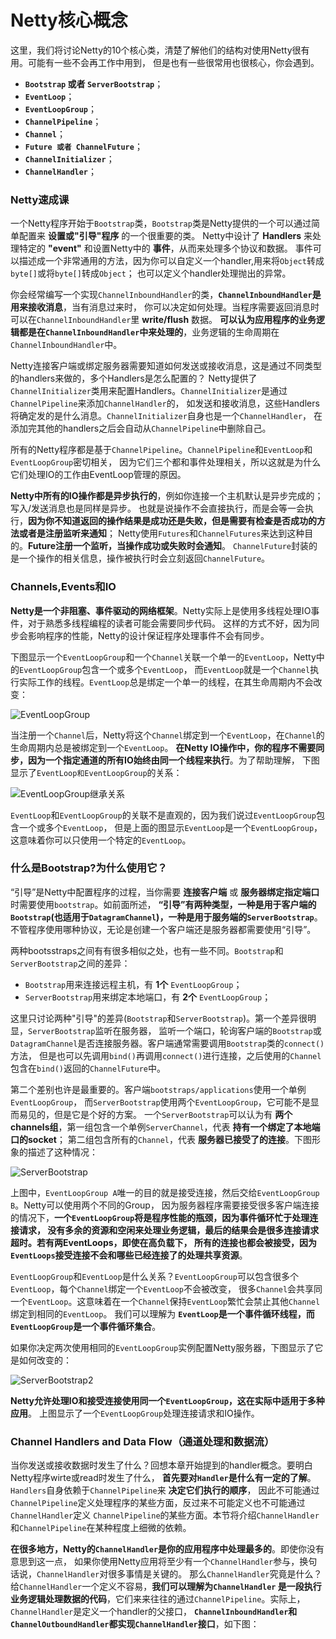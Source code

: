 Netty核心概念
================================================
这里，我们将讨论Netty的10个核心类，清楚了解他们的结构对使用Netty很有用。可能有一些不会再工作中用到，
但是也有一些很常用也很核心，你会遇到。
+ **`Bootstrap` 或者 `ServerBootstrap`**；
+ **`EventLoop`**；
+ **`EventLoopGroup`**；
+ **`ChannelPipeline`**；
+ **`Channel`**；
+ **`Future 或者 ChannelFuture`**；
+ **`ChannelInitializer`**；
+ **`ChannelHandler`**；

### Netty速成课
一个Netty程序开始于`Bootstrap`类，`Bootstrap`类是Netty提供的一个可以通过简单配置来 **设置或"引导"程序** 的一个很重要的类。
Netty中设计了 **Handlers** 来处理特定的 **"event"** 和设置Netty中的 **事件**，从而来处理多个协议和数据。
事件可以描述成一个非常通用的方法，因为你可以自定义一个handler,用来将`Object`转成`byte[]`或将`byte[]`转成`Object`；
也可以定义个handler处理抛出的异常。

你会经常编写一个实现`ChannelInboundHandler`的类，**`ChannelInboundHandler`是用来接收消息**，当有消息过来时，
你可以决定如何处理。当程序需要返回消息时可以在`ChannelInboundHandler`里 **write/flush** 数据。
**可以认为应用程序的业务逻辑都是在`ChannelInboundHandler`中来处理的**，业务逻辑的生命周期在`ChannelInboundHandler`中。

Netty连接客户端或绑定服务器需要知道如何发送或接收消息，这是通过不同类型的handlers来做的，多个Handlers是怎么配置的？
Netty提供了`ChannelInitializer`类用来配置Handlers。`ChannelInitializer`是通过`ChannelPipeline`来添加`ChannelHandler`的，
如发送和接收消息，这些Handlers将确定发的是什么消息。`ChannelInitializer`自身也是一个`ChannelHandler`，
在添加完其他的handlers之后会自动从`ChannelPipeline`中删除自己。

所有的Netty程序都是基于`ChannelPipeline`。`ChannelPipeline`和`EventLoop`和`EventLoopGroup`密切相关，
因为它们三个都和事件处理相关，所以这就是为什么它们处理IO的工作由EventLoop管理的原因。

**Netty中所有的IO操作都是异步执行的**，例如你连接一个主机默认是异步完成的；写入/发送消息也是同样是异步。
也就是说操作不会直接执行，而是会等一会执行，**因为你不知道返回的操作结果是成功还是失败，但是需要有检查是否成功的方法或者是注册监听来通知**；
Netty使用`Futures`和`ChannelFutures`来达到这种目的。**Future注册一个监听，当操作成功或失败时会通知**。
`ChannelFuture`封装的是一个操作的相关信息，操作被执行时会立刻返回`ChannelFuture`。

### Channels,Events和IO
**Netty是一个非阻塞、事件驱动的网络框架**。Netty实际上是使用多线程处理IO事件，对于熟悉多线程编程的读者可能会需要同步代码。
这样的方式不好，因为同步会影响程序的性能，Netty的设计保证程序处理事件不会有同步。

下图显示一个`EventLoopGroup`和一个`Channel`关联一个单一的`EventLoop`，Netty中的`EventLoopGroup`包含一个或多个`EventLoop`，
而`EventLoop`就是一个`Channel`执行实际工作的线程。`EventLoop`总是绑定一个单一的线程，在其生命周期内不会改变：

![EventLoopGroup](img/EventLoopGroup.png)

当注册一个`Channel`后，Netty将这个`Channel`绑定到一个`EventLoop`，在`Channel`的生命周期内总是被绑定到一个`EventLoop`。
**在Netty IO操作中，你的程序不需要同步，因为一个指定通道的所有IO始终由同一个线程来执行**。为了帮助理解，
下图显示了`EventLoop和EventLoopGroup`的关系：

![EventLoopGroup继承关系](img/EventLoopGroup继承关系.png)

`EventLoop`和`EventLoopGroup`的关联不是直观的，因为我们说过`EventLoopGroup`包含一个或多个`EventLoop`，
但是上面的图显示`EventLoop`是一个`EventLoopGroup`，这意味着你可以只使用一个特定的`EventLoop`。

### 什么是Bootstrap?为什么使用它？
“引导”是Netty中配置程序的过程，当你需要 **连接客户端** 或 **服务器绑定指定端口** 时需要使用`bootstrap`。如前面所述，
**“引导”有两种类型，一种是用于客户端的`Bootstrap`(也适用于`DatagramChannel`)，一种是用于服务端的`ServerBootstrap`**。
不管程序使用哪种协议，无论是创建一个客户端还是服务器都需要使用“引导”。

两种bootsstraps之间有有很多相似之处，也有一些不同。`Bootstrap`和`ServerBootstrap`之间的差异：
+ `Bootstrap`用来连接远程主机，有 **1个** `EventLoopGroup`；
+ `ServerBootstrap`用来绑定本地端口，有 **2个** `EventLoopGroup`；

这里只讨论两种"引导"的差异(`Bootstrap`和`ServerBootstrap`)。第一个差异很明显，`ServerBootstrap`监听在服务器，
监听一个端口，轮询客户端的`Bootstrap`或`DatagramChannel`是否连接服务器。客户端通常需要调用`Bootstrap`类的`connect()`方法，
但是也可以先调用`bind()`再调用`connect()`进行连接，之后使用的`Channel`包含在`bind()`返回的`ChannelFuture`中。

第二个差别也许是最重要的。客户端`bootstraps/applications`使用一个单例`EventLoopGroup`，
而`ServerBootstrap`使用两个`EventLoopGroup`，它可能不是显而易见的，但是它是个好的方案。
一个`ServerBootstrap`可以认为有 **两个channels组**，第一组包含一个单例`ServerChannel`，代表 **持有一个绑定了本地端口的socket**；
第二组包含所有的`Channel`，代表 **服务器已接受了的连接**。下图形象的描述了这种情况：

![ServerBootstrap](img/B1.png)

上图中，`EventLoopGroup A`唯一的目的就是接受连接，然后交给`EventLoopGroup B`。Netty可以使用两个不同的Group，
因为服务器程序需要接受很多客户端连接的情况下，**一个`EventLoopGroup`将是程序性能的瓶颈，因为事件循环忙于处理连接请求，
没有多余的资源和空闲来处理业务逻辑，最后的结果会是很多连接请求超时。若有两EventLoops，即使在高负载下，
所有的连接也都会被接受，因为`EventLoops`接受连接不会和哪些已经连接了的处理共享资源**。

`EventLoopGroup`和`EventLoop`是什么关系？`EventLoopGroup`可以包含很多个`EventLoop`，每个`Channel`绑定一个`EventLoop`不会被改变，
很多`Channel`会共享同一个`EventLoop`。这意味着在一个`Channel`保持`EventLoop`繁忙会禁止其他`Channel`绑定到相同的`EventLoop`。
我们可以理解为 **`EventLoop`是一个事件循环线程，而`EventLoopGroup`是一个事件循环集合**。

如果你决定两次使用相同的`EventLoopGroup`实例配置Netty服务器，下图显示了它是如何改变的：

![ServerBootstrap2](img/B2.png)

**Netty允许处理IO和接受连接使用同一个`EventLoopGroup`，这在实际中适用于多种应用**。
上图显示了一个`EventLoopGroup`处理连接请求和IO操作。

### Channel Handlers and Data Flow（通道处理和数据流）
当你发送或接收数据时发生了什么？回想本章开始提到的handler概念。要明白Netty程序wirte或read时发生了什么，
**首先要对`Handler`是什么有一定的了解**。`Handlers`自身依赖于`ChannelPipeline`来 **决定它们执行的顺序**，
因此不可能通过`ChannelPipeline`定义处理程序的某些方面，反过来不可能定义也不可能通过`ChannelHandler`定义
`ChannelPipeline`的某些方面。本节将介绍`ChannelHandler`和`ChannelPipeline`在某种程度上细微的依赖。

**在很多地方，Netty的`ChannelHandler`是你的应用程序中处理最多的**。即使你没有意思到这一点，
如果你使用Netty应用将至少有一个`ChannelHandler`参与，换句话说，`ChannelHandler`对很多事情是关键的。
那么`ChannelHandler`究竟是什么？给`ChannelHandler`一个定义不容易，**我们可以理解为`ChannelHandler`
是一段执行业务逻辑处理数据的代码**，它们来来往往的通过`ChannelPipeline`。实际上，`ChannelHandler`是定义一个handler的父接口，
**`ChannelInboundHandler`和`ChannelOutboundHandler`都实现`ChannelHandler`接口**，如下图：
